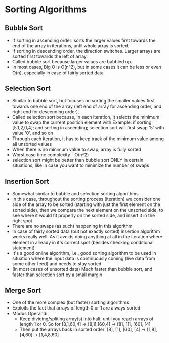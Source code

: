 # Sorting Algorithms

## Bubble Sort
- If sorting in ascending order: sorts the larger values first towards the end of the array in iterations, until whole array is sorted.
- If sorting in descending order, the direction switches. Larger arrays are sorted first towards the left of array.
- Called bubble sort because larger values are bubbled up.
- In most cases, Big O is O(n^2), but in some cases it can be less or even O(n), especially in case of fairly sorted data

## Selection Sort
- Similar to bubble sort, but focuses on sorting the smaller values first towards one end of the array (left end of array for ascending order, and right end for descending order).
- Called selection sort because, in each iteration, it selects the minimum value to swap the current position element with
Example: if sorting [5,1,2,0,4]; and sorting in ascending; selection sort will first swap '5' with value '0', and so on
- Through each iteration, it has to keep track of the minimum value among all unsorted values
- When there is no minimum value to swap, array is fully sorted
- Worst case time complexity - O(n^2)
- selection sort might be better than bubble sort ONLY in certain situations, like in case you want to minimize the number of swaps

## Insertion Sort
- Somewhat similar to bubble and selection sorting algorithms
- In this case, throughout the sorting process (iteration) we consider one side of 
the array to be sorted (starting with just the first element on the sorted side), then we compare the next
element on the unsorted side, to see where it would fit properly on the sorted side, and insert it in the right spot
- There are no swaps (as such) happening in this algorithm
- In case of fairly sorted data (but not exactly sorted) insertion algorithm works really well. As it avoids doing anything at all in the iteration where element in already in it's correct spot (besides checking conditional statement)
- It's a good online algorithm, i.e., good sorting algorithm to be used in situation where the input data is continuously coming (live data from some other feed) and needs to stay sorted
- (in most cases of unsorted data) Much faster than bubble sort, and faster than selection sort by a small margin

## Merge Sort
- One of the more complex (but faster) sorting algorithms
- Exploits the fact that arrays of length 0 or 1 are always sorted
- Modus Operandi: 
    - Keep dividing/spliting array(s) into half, until you reach arrays of length 1 or 0. So for [8,1,60,4] -> [8,1],[60,4] -> [8], [1], [60], [4]
    - Then put the arrays back in sorted order: [8], [1], [60], [4] -> [1,8],[4,60] -> [1,4,8,60]


